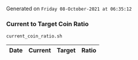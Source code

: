 Generated on `Friday 08-October-2021 at 06:35:12`

### Current to Target Coin Ratio
`current_coin_ratio.sh`

Date|Current|Target|Ratio
---|---|---|---
